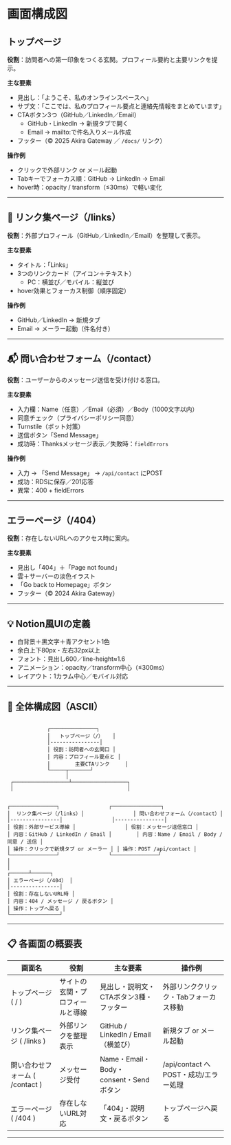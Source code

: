# 画面構成図

## トップページ
**役割**：訪問者への第一印象をつくる玄関。プロフィール要約と主要リンクを提示。

**主な要素**
- 見出し：「ようこそ、私のオンラインスペースへ」
- サブ文：「ここでは、私のプロフィール要点と連絡先情報をまとめています」
- CTAボタン3つ（GitHub／LinkedIn／Email）
  - GitHub・LinkedIn → 新規タブで開く  
  - Email → mailto:で件名入りメール作成
- フッター（© 2025 Akira Gateway ／ `/docs/` リンク）

**操作例**
- クリックで外部リンク or メール起動  
- Tabキーでフォーカス順：GitHub → LinkedIn → Email  
- hover時：opacity / transform（≤30ms）で軽い変化  

---

## 🔗 リンク集ページ（/links）
**役割**：外部プロフィール（GitHub／LinkedIn／Email）を整理して表示。

**主な要素**
- タイトル：「Links」  
- 3つのリンクカード（アイコン＋テキスト）  
  - PC：横並び／モバイル：縦並び  
- hover効果とフォーカス制御（順序固定）

**操作例**
- GitHub／LinkedIn → 新規タブ  
- Email → メーラー起動（件名付き）

---

## 📬 問い合わせフォーム（/contact）
**役割**：ユーザーからのメッセージ送信を受け付ける窓口。

**主な要素**
- 入力欄：Name（任意）／Email（必須）／Body（1000文字以内）  
- 同意チェック（プライバシーポリシー同意）  
- Turnstile（ボット対策）  
- 送信ボタン「Send Message」  
- 成功時：Thanksメッセージ表示／失敗時：`fieldErrors`  

**操作例**
- 入力 → 「Send Message」 → `/api/contact` にPOST  
- 成功：RDSに保存／201応答  
- 異常：400 + fieldErrors  

---

## エラーページ（/404）
**役割**：存在しないURLへのアクセス時に案内。

**主な要素**
- 見出し「404」＋「Page not found」  
- 雲＋サーバーの淡色イラスト  
- 「Go back to Homepage」ボタン  
- フッター（© 2024 Akira Gateway）

---

## 💡 Notion風UIの定義
- 白背景＋黒文字＋青アクセント1色  
- 余白上下80px・左右32px以上  
- フォント：見出し600／line-height≈1.6  
- アニメーション：opacity／transform中心（≤300ms）  
- レイアウト：1カラム中心／モバイル対応  

---

## 🧱 全体構成図（ASCII）
```

```
                 ┌───────────────┐
                 │   トップページ（/）   │
                 │----------------│
                 │ 役割：訪問者への玄関口 │
                 │ 内容：プロフィール要点と │
                 │        主要CTAリンク     │
                 └─────┬───────┘
                       │
     ┌──────────────────┴──────────────────┐
     │                                     │
```

┌───────────────┐                ┌────────────────┐
│  リンク集ページ（/links）│                │ 問い合わせフォーム（/contact）│
│----------------│                │----------------│
│ 役割：外部サービス導線 │                │ 役割：メッセージ送信窓口 │
│ 内容：GitHub / LinkedIn / Email │        │ 内容：Name / Email / Body / 同意 / 送信 │
│ 操作：クリックで新規タブ or メーラー │ │ 操作：POST /api/contact │
└───────────────┘                └───────────────┘
│
│
┌──────┴──────┐
│ エラーページ（/404） │
│----------------│
│ 役割：存在しないURL時 │
│ 内容：404 / メッセージ / 戻るボタン │
│ 操作：トップへ戻る │
└────────────────┘

```

---

## 📋 各画面の概要表

|画面名|役割|主な要素|操作例|
|---|---|---|---|
|トップページ ( / )|サイトの玄関・プロフィールと導線|見出し・説明文・CTAボタン3種・フッター|外部リンククリック・Tabフォーカス移動|
|リンク集ページ ( /links )|外部リンクを整理表示|GitHub / LinkedIn / Email（横並び）|新規タブ or メール起動|
|問い合わせフォーム ( /contact )|メッセージ受付|Name・Email・Body・consent・Sendボタン|/api/contact へPOST・成功/エラー処理|
|エラーページ ( /404 )|存在しないURL対応|「404」・説明文・戻るボタン|トップページへ戻る|

---

